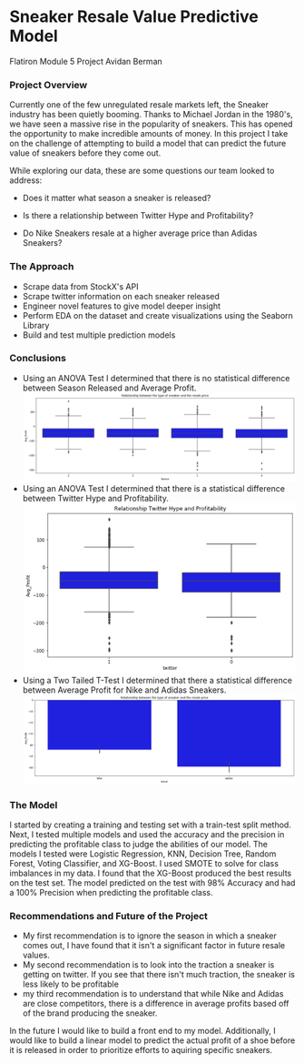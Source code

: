 # Sneaker Resale Value Predictive Model

Flatiron Module 5 Project Avidan Berman

### Project Overview

Currently one of the few unregulated resale markets left, the Sneaker industry has been quietly booming. Thanks to Michael Jordan in the 1980's, we have seen a massive rise in the popularity of sneakers. This has opened the opportunity to make incredible amounts of money. In this project I take on the challenge of attempting to build a model that can predict the future value of sneakers before they come out.

While exploring our data, these are some questions our team looked to address:

- Does it matter what season a sneaker is released?

- Is there a relationship between Twitter Hype and Profitability?

- Do Nike Sneakers resale at a higher average price than Adidas Sneakers?

### The Approach

- Scrape data from StockX's API
- Scrape twitter information on each sneaker released
- Engineer novel features to give model deeper insight
- Perform EDA on the dataset and create visualizations using the Seaborn Library
- Build and test multiple prediction models

### Conclusions

- Using an ANOVA Test I determined that there is no statistical difference between Season Released and Average Profit.
![](/Graphs/Season_vs_profit.png)
- Using an ANOVA Test I determined that there is a statistical difference between Twitter Hype and Profitability.
![](/Graphs/Twitter.png)
- Using a Two Tailed T-Test I determined that there a statistical difference between Average Profit for Nike and Adidas Sneakers.
![](/Graphs/Nike_vs_Adidas.png)

### The Model

I started by creating a training and testing set with a train-test split method. Next, I tested multiple models and used the accuracy and the precision in predicting the profitable class to judge the abilities of our model. The models I tested were Logistic Regression, KNN, Decision Tree, Random Forest, Voting Classifier, and XG-Boost. I used SMOTE to solve for class imbalances in my data. I found that the XG-Boost produced the best results on the test set. The model predicted on the test with 98% Accuracy and had a 100% Precision when predicting the profitable class.

### Recommendations and Future of the Project

- My first recommendation is to ignore the season in which a sneaker comes out, I have found that it isn't a significant factor in future resale values.
- My second recommendation is to look into the traction a sneaker is getting on twitter. If you see that there isn't much traction, the sneaker is less likely to be profitable
- my third recommendation is to understand that while Nike and Adidas are close competitors, there is a difference in average profits based off of the brand producing the sneaker.

In the future I would like to build a front end to my model. Additionally, I would like to build a linear model to predict the actual profit of a shoe before it is released in order to prioritize efforts to aquiring specific sneakers.
